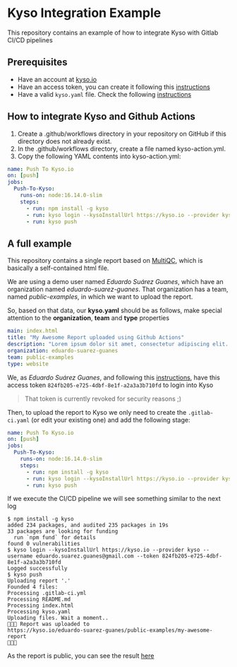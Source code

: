 # Kyso Integration Example

This repository contains an example of how to integrate Kyso with Gitlab CI/CD pipelines

## Prerequisites 

* Have an account at [kyso.io](https://kyso.io)
* Have an access token, you can create it following this [instructions](https://docs.kyso.io/posting-to-kyso/kyso-command-line-tool/authorization#access-token)
* Have a valid `kyso.yaml` file. Check the following [instructions](https://docs.kyso.io/posting-to-kyso/configuring-report-metadata)

## How to integrate Kyso and Github Actions

1. Create a .github/workflows directory in your repository on GitHub if this directory does not already exist.
2. In the .github/workflows directory, create a file named kyso-action.yml.
3. Copy the following YAML contents into kyso-action.yml:

```yaml
name: Push To Kyso.io
on: [push]
jobs:
  Push-To-Kyso:
    runs-on: node:16.14.0-slim
    steps:
      - run: npm install -g kyso
      - run: kyso login --kysoInstallUrl https://kyso.io --provider kyso --username [YOUR_EMAIL] --token [YOUR_ACCESS_TOKEN]
      - run: kyso push
```

## A full example 

This repository contains a single report based on [MultiQC](https://multiqc.info/), which is basically a self-contained html file.

We are using a demo user named *Eduardo Suárez Guanes*, which have an organization named *eduardo-suarez-guanes*. That organization has a team, named *public-examples*, in which we want to upload the report.

So, based on that data, our **kyso.yaml** should be as follows, make special attention to the **organization**, **team** and **type** properties

```yaml
main: index.html
title: "My Awesome Report uploaded using Github Actions"
description: "Lorem ipsum dolor sit amet, consectetur adipiscing elit. Maecenas aliquam ipsum et lacus porta porttitor."
organization: eduardo-suarez-guanes
team: public-examples
type: website
```

We, as *Eduardo Suárez Guanes*, and following this [instructions](https://docs.kyso.io/posting-to-kyso/kyso-command-line-tool/authorization#access-token), have this access token `824fb205-e725-4dbf-8e1f-a2a3a3b710fd` to login into Kyso

> That token is currently revoked for security reasons ;)

Then, to upload the report to Kyso we only need to create the `.gitlab-ci.yaml` (or edit your existing one) and add the following stage:

```yaml
name: Push To Kyso.io
on: [push]
jobs:
  Push-To-Kyso:
    runs-on: node:16.14.0-slim
    steps:
      - run: npm install -g kyso
      - run: kyso login --kysoInstallUrl https://kyso.io --provider kyso --username eduardo.suarez.guanes@gmail.com --token 824fb205-e725-4dbf-8e1f-a2a3a3b710fd
      - run: kyso push
```

If we execute the CI/CD pipeline we will see something similar to the next log

```shell
$ npm install -g kyso
added 234 packages, and audited 235 packages in 19s
33 packages are looking for funding
  run `npm fund` for details
found 0 vulnerabilities
$ kyso login --kysoInstallUrl https://kyso.io --provider kyso --username eduardo.suarez.guanes@gmail.com --token 824fb205-e725-4dbf-8e1f-a2a3a3b710fd
Logged successfully
$ kyso push
Uploading report '.'
Founded 4 files:
Processing .gitlab-ci.yml
Processing README.md
Processing index.html
Processing kyso.yaml
Uploading files. Wait a moment..
🎉🎉🎉 Report was uploaded to
https://kyso.io/eduardo-suarez-guanes/public-examples/my-awesome-report
🎉🎉🎉
```

As the report is public, you can see the result [here](https://kyso.io/eduardo-suarez-guanes/public-examples/my-awesome-report/share)

